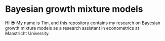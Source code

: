 # Bayesian growth mixture models
Hi :sunglasses: My name is Tim, and this repository contains my research on Bayesian growth mixture models as a research assistant in econometrics at Maastricht University.

